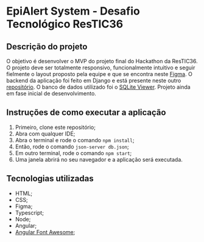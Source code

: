 # EpiAlert System - Desafio Tecnológico ResTIC36

## Descrição do projeto

O objetivo é desenvolver o MVP do projeto final do Hackathon da ResTIC36. O projeto deve ser totalmente responsivo, funcionalmente intuitivo e seguir fielmente o layout proposto pela equipe e que se encontra neste [Figma](https://www.figma.com/design/2ecG3dcL0F1XN4ZTvxrwDI/EpiAlert-System---project-1?node-id=902-76&node-type=canvas&t=lOeAHfEjgO0Teu0N-0). O backend da aplicação foi feito em Django e está presente neste outro [repositório](https://github.com/samelakaroline/epialert-backend). O banco de dados utilizado foi o [SQLite Viewer](https://marketplace.visualstudio.com/items?itemName=qwtel.sqlite-viewer). Projeto ainda em fase inicial de desenvolvimento.

## Instruções de como executar a aplicação

1. Primeiro, clone este repositório;
2. Abra com qualquer IDE;
3. Abra o terminal e rode o comando `npm install`;
4. Então, rode o comando `json-server db.json`;
5. Em outro terminal, rode o comando `npm start`;
6. Uma janela abrirá no seu navegador e a aplicação será executada.

## Tecnologias utilizadas

- HTML;
- CSS;
- Figma;
- Typescript;
- Node;
- Angular;
- [Angular Font Awesome](https://www.npmjs.com/package/@fortawesome/angular-fontawesome);
